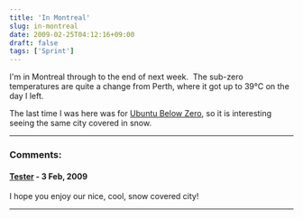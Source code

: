 ```yaml
---
title: 'In Montreal'
slug: in-montreal
date: 2009-02-25T04:12:16+09:00
draft: false
tags: ['Sprint']
---
```


I\'m in Montreal through to the end of next week.  The sub-zero
temperatures are quite a change from Perth, where it got up to 39°C on
the day I left.

The last time I was here was for [Ubuntu Below
Zero](https://wiki.ubuntu.com/UbuntuBelowZero), so it is interesting
seeing the same city covered in snow.

---
### Comments:
#### [Tester](http://www.tester.ca/) - <time datetime="2009-02-25 04:35:56">3 Feb, 2009</time>

I hope you enjoy our nice, cool, snow covered city!

---
